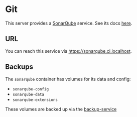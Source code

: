 # Git

This server provides a
<a href="https://www.sonarsource.com/products/sonarqube/" target="_blank" rel="noopener noreferrer">SonarQube</a>
service.
See its docs <a href="https://docs.sonarqube.org/latest/" target="_blank" rel="noopener noreferrer">here</a>.

## URL

You can reach this service via https://sonarqube.ci.localhost.

## Backups

The `sonarqube` container has volumes for its data and config:

- `sonarqube-config`
- `sonarqube-data`
- `sonarqube-extensions`

These volumes are backed up via the [backup-service](../services/backups)
